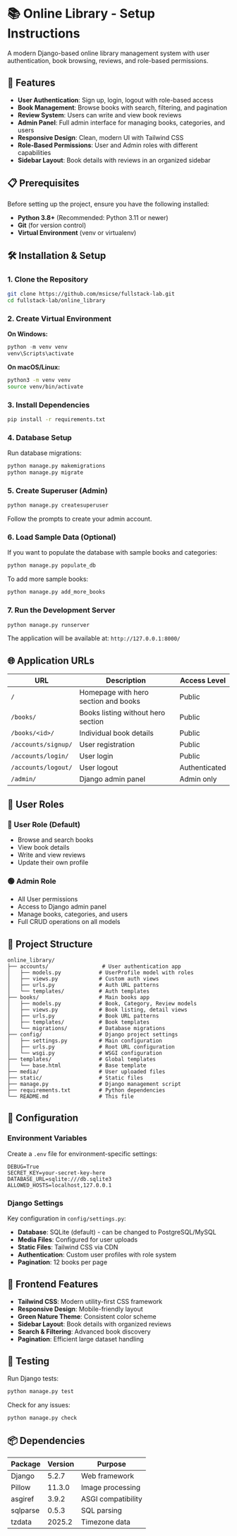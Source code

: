 # 📚 Online Library - Setup Instructions

A modern Django-based online library management system with user authentication, book browsing, reviews, and role-based permissions.

## 🚀 Features

- **User Authentication**: Sign up, login, logout with role-based access
- **Book Management**: Browse books with search, filtering, and pagination
- **Review System**: Users can write and view book reviews
- **Admin Panel**: Full admin interface for managing books, categories, and users
- **Responsive Design**: Clean, modern UI with Tailwind CSS
- **Role-Based Permissions**: User and Admin roles with different capabilities
- **Sidebar Layout**: Book details with reviews in an organized sidebar

## 📋 Prerequisites

Before setting up the project, ensure you have the following installed:

- **Python 3.8+** (Recommended: Python 3.11 or newer)
- **Git** (for version control)
- **Virtual Environment** (venv or virtualenv)

## 🛠️ Installation & Setup

### 1. Clone the Repository

```bash
git clone https://github.com/msicse/fullstack-lab.git
cd fullstack-lab/online_library
```

### 2. Create Virtual Environment

**On Windows:**
```powershell
python -m venv venv
venv\Scripts\activate
```

**On macOS/Linux:**
```bash
python3 -m venv venv
source venv/bin/activate
```

### 3. Install Dependencies

```bash
pip install -r requirements.txt
```

### 4. Database Setup

Run database migrations:

```bash
python manage.py makemigrations
python manage.py migrate
```

### 5. Create Superuser (Admin)

```bash
python manage.py createsuperuser
```

Follow the prompts to create your admin account.

### 6. Load Sample Data (Optional)

If you want to populate the database with sample books and categories:

```bash
python manage.py populate_db
```

To add more sample books:

```bash
python manage.py add_more_books
```

### 7. Run the Development Server

```bash
python manage.py runserver
```

The application will be available at: `http://127.0.0.1:8000/`

## 🌐 Application URLs

| URL | Description | Access Level |
|-----|-------------|--------------|
| `/` | Homepage with hero section and books | Public |
| `/books/` | Books listing without hero section | Public |
| `/books/<id>/` | Individual book details | Public |
| `/accounts/signup/` | User registration | Public |
| `/accounts/login/` | User login | Public |
| `/accounts/logout/` | User logout | Authenticated |
| `/admin/` | Django admin panel | Admin only |

## 👥 User Roles

### 🔵 User Role (Default)
- Browse and search books
- View book details
- Write and view reviews
- Update their own profile

### 🟢 Admin Role
- All User permissions
- Access to Django admin panel
- Manage books, categories, and users
- Full CRUD operations on all models

## 📁 Project Structure

```
online_library/
├── accounts/                 # User authentication app
│   ├── models.py            # UserProfile model with roles
│   ├── views.py             # Custom auth views
│   ├── urls.py              # Auth URL patterns
│   └── templates/           # Auth templates
├── books/                   # Main books app
│   ├── models.py            # Book, Category, Review models
│   ├── views.py             # Book listing, detail views
│   ├── urls.py              # Book URL patterns
│   ├── templates/           # Book templates
│   └── migrations/          # Database migrations
├── config/                  # Django project settings
│   ├── settings.py          # Main configuration
│   ├── urls.py              # Root URL configuration
│   └── wsgi.py              # WSGI configuration
├── templates/               # Global templates
│   └── base.html            # Base template
├── media/                   # User uploaded files
├── static/                  # Static files
├── manage.py                # Django management script
├── requirements.txt         # Python dependencies
└── README.md                # This file
```

## 🔧 Configuration

### Environment Variables

Create a `.env` file for environment-specific settings:

```env
DEBUG=True
SECRET_KEY=your-secret-key-here
DATABASE_URL=sqlite:///db.sqlite3
ALLOWED_HOSTS=localhost,127.0.0.1
```

### Django Settings

Key configuration in `config/settings.py`:

- **Database**: SQLite (default) - can be changed to PostgreSQL/MySQL
- **Media Files**: Configured for user uploads
- **Static Files**: Tailwind CSS via CDN
- **Authentication**: Custom user profiles with role system
- **Pagination**: 12 books per page

## 🎨 Frontend Features

- **Tailwind CSS**: Modern utility-first CSS framework
- **Responsive Design**: Mobile-friendly layout
- **Green Nature Theme**: Consistent color scheme
- **Sidebar Layout**: Book details with organized reviews
- **Search & Filtering**: Advanced book discovery
- **Pagination**: Efficient large dataset handling

## 🧪 Testing

Run Django tests:

```bash
python manage.py test
```

Check for any issues:

```bash
python manage.py check
```

## 📦 Dependencies

| Package | Version | Purpose |
|---------|---------|---------|
| Django | 5.2.7 | Web framework |
| Pillow | 11.3.0 | Image processing |
| asgiref | 3.9.2 | ASGI compatibility |
| sqlparse | 0.5.3 | SQL parsing |
| tzdata | 2025.2 | Timezone data |

